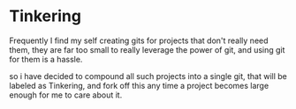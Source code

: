 # Tinkering 

Frequently I find my self creating gits for projects that don't really need them, they
are far too small to really leverage the power of git, and using git for them is a hassle.

so i have decided to compound all such projects into a single git, that will be labeled
as Tinkering, and fork off this any time a project becomes large enough for me to care about it.

